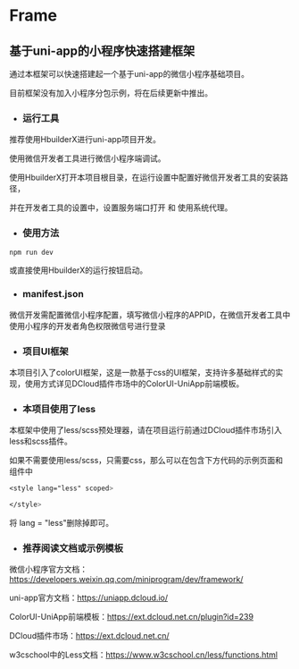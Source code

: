 # Frame

## 基于uni-app的小程序快速搭建框架

通过本框架可以快速搭建起一个基于uni-app的微信小程序基础项目。

目前框架没有加入小程序分包示例，将在后续更新中推出。

- ### 运行工具


推荐使用HbuilderX进行uni-app项目开发。

使用微信开发者工具进行微信小程序端调试。

使用HbuilderX打开本项目根目录，在运行设置中配置好微信开发者工具的安装路径，

并在开发者工具的设置中，设置服务端口打开 和 使用系统代理。

- ### 使用方法


```js
npm run dev
```

或直接使用HbuilderX的运行按钮启动。

- ### manifest.json


微信开发需配置微信小程序配置，填写微信小程序的APPID，在微信开发者工具中使用小程序的开发者角色权限微信号进行登录

- ### 项目UI框架


本项目引入了colorUI框架，这是一款基于css的UI框架，支持许多基础样式的实现，使用方式详见DCloud插件市场中的ColorUI-UniApp前端模板。

- ### 本项目使用了less


本框架中使用了less/scss预处理器，请在项目运行前通过DCloud插件市场引入less和scss插件。

如果不需要使用less/scss，只需要css，那么可以在包含下方代码的示例页面和组件中

```css
<style lang="less" scoped>

</style>
```

将 lang = "less"删除掉即可。

- ### 推荐阅读文档或示例模板

微信小程序官方文档：https://developers.weixin.qq.com/miniprogram/dev/framework/

uni-app官方文档：https://uniapp.dcloud.io/

ColorUI-UniApp前端模板：https://ext.dcloud.net.cn/plugin?id=239

DCloud插件市场：https://ext.dcloud.net.cn/

w3cschool中的Less文档：https://www.w3cschool.cn/less/functions.html
